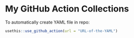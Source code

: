 # My GitHub Action Collections

To automatically create YAML file in repo:

```r
usethis::use_github_action(url = "URL-of-the-YAML")
```
